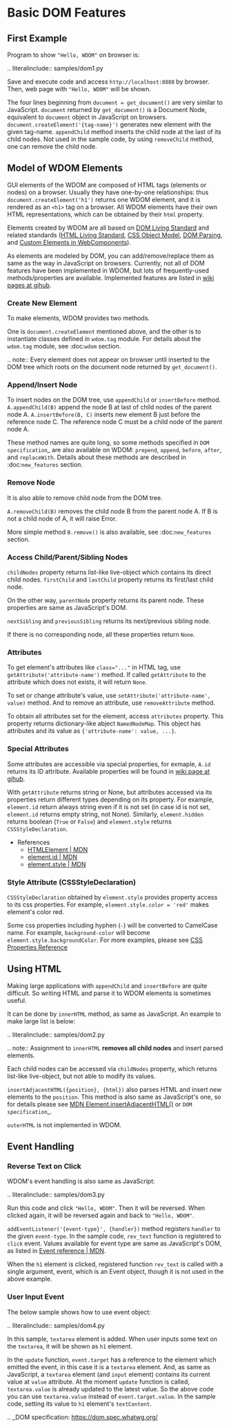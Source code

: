 Basic DOM Features
==================

First Example
-------------

Program to show `"Hello, WDOM"` on browser is:

.. literalinclude:: samples/dom1.py

Save and execute code and access `http://localhost:8888` by browser.
Then, web page with `"Hello, WDOM"` will be shown.

The four lines beginning from `document = get_document()` are very similar to
JavaScript.
`document` returned by `get_document()` is a Document Node, equivalent to
`document` object in JavaScript on browsers.
`document.createElement('{tag-name}')` generates new element with the given
tag-name.
`appendChild` method inserts the child node at the last of its child nodes.
Not used in the sample code, by using `removeChild` method, one can remove the
child node.

Model of WDOM Elements
----------------------

GUI elements of the WDOM are composed of HTML tags (elements or nodes) on a
browser.
Usually they have one-by-one relationships:
thus `document.createElement('h1')` returns one WDOM element, and it is
rendered as an `<h1>` tag on a browser.
All WDOM elements have their own HTML representations, which can be obtained by
their `html` property.

Elements created by WDOM are all based on [DOM Living
Standard](https://dom.spec.whatwg.org/) and related standards ([HTML Living
Standard](https://html.spec.whatwg.org/multipage/), [CSS Object
Model](https://drafts.csswg.org/cssom/), [DOM
Parsing](https://w3c.github.io/DOM-Parsing/), and [Custom Elements in
WebComponents](http://w3c.github.io/webcomponents/spec/custom/)).

As elements are modeled by DOM, you can add/remove/replace them as same as the
way in JavaScript on browsers. Currently, not all of DOM features have been
implemented in WDOM, but lots of frequently-used methods/properties are
available. Implemented features are listed in [wiki pages at
gihub](https://github.com/miyakogi/wdom/wiki/Features).

### Create New Element

To make elements, WDOM provides two methods.

One is `document.createElement` mentioned above, and the other is to
instantiate classes defined in `wdom.tag` module. For details about the
`wdom.tag` module, see :doc:`wdom` section.

.. note:: Every element does not appear on browser until inserted to the DOM
    tree which roots on the document node returned by ``get_document()``.

### Append/Insert Node

To insert nodes on the DOM tree, use `appendChild` or `insertBefore` method.
`A.appendChild(B)` append the node B at last of child nodes of the parent node A.
`A.insertBefore(B, C)` inserts new element B just before the reference node C.
The reference node C must be a child node of the parent node A.

These method names are quite long, so some methods specified in `DOM
specification`_ are also available on WDOM: `prepend`, `append`, `before`,
`after`, and `replaceWith`. Details about these methods are described in
:doc:`new_features` section.

### Remove Node

It is also able to remove child node from the DOM tree.

`A.removeChild(B)` removes the child node B from the parent node A. If B is
not a child node of A, it will raise Error.

More simple method `B.remove()` is also available, see :doc:`new_features`
section.

### Access Child/Parent/Sibling Nodes

`childNodes` property returns list-like live-object which contains its direct
child nodes. `firstChild` and `lastChild` property returns its first/last
child node.

On the other way, `parentNode` property returns its parent node.
These properties are same as JavaScript's DOM.

`nextSibling` and `previousSibling` returns its next/previous
sibling node.

If there is no corresponding node, all these properties return `None`.

### Attributes

To get element's attributes like `class="..."` in HTML tag, use
`getAttribute('attribute-name')` method.
If called `getAttribute` to the attribute which does not exists, it will return
`None`.

To set or change attribute's value, use `setAttribute('attribute-name', value)`
method. And to remove an attribute, use `removeAttribute` method.

To obtain all attributes set for the element, access `attributes` property.
This property returns dictionary-like abject `NamedNodeMap`. This object has
attributes and its value as `{'attribute-name': value, ...}`.

### Special Attributes

Some attributes are accessible via special properties, for exmaple, `A.id`
returns its ID attribute. Available properties will be found in
[wiki page at gihub](https://github.com/miyakogi/wdom/wiki/Features).

With `getAttribute` returns string or None, but attributes accessed via its
properties return different types depending on its property.
For example, `element.id` return always string even if it is not set (in case
id is not set, `element.id` returns empty string, not None).
Similarly, `element.hidden` returns boolean (`True` or `False`) and
`element.style` returns `CSSStyleDeclaration`.

* References
    * [HTMLElement | MDN](https://developer.mozilla.org/en/docs/Web/API/HTMLElement)
    * [element.id | MDN](https://developer.mozilla.org/ja/docs/Web/API/Element/id)
    * [element.style | MDN](https://developer.mozilla.org/ja/docs/Web/API/HTMLElement/style)

### Style Attribute (CSSStyleDeclaration)

`CSSStyleDeclaration` obtained by `element.style` provides property access
to its css properties. For example, `element.style.color = 'red'` makes
element's color red.

Some css properties including hyphen (`-`) will be converted to CamelCase name.
For example, `background-color` will become `element.style.backgroundColor`.
For more examples, please see [CSS Properties
Reference](https://developer.mozilla.org/en-US/docs/Web/CSS/CSS_Properties_Reference)

Using HTML
----------

Making large applications with `appendChild` and `insertBefore` are quite
difficult.
So writing HTML and parse it to WDOM elements is sometimes useful.

It can be done by `innerHTML` method, as same as JavaScript.
An example to make large list is below:

.. literalinclude:: samples/dom2.py

.. note::
    Assignment to ``innerHTML`` **removes all child nodes** and insert parsed
    elements.

Each child nodes can be accessed via `childNodes` property, which returns
list-like live-object, but not able to modify its values.

`insertAdjacentHTML({position}, {html})` also parses HTML and insert new
elements to the `position`. This method is also same as JavaScript's one, so
for details please see [MDN Element.insertAdjacentHTML()](https://developer.mozilla.org/en-US/docs/Web/API/Element/insertAdjacentHTML)
or `DOM specification`_.

`outerHTML` is not implemented in WDOM.

Event Handling
--------------

### Reverse Text on Click

WDOM's event handling is also same as JavaScript:

.. literalinclude:: samples/dom3.py

Run this code and click `"Hello, WDOM"`.
Then it will be reversed.
When clicked again, it will be reversed again and back to `"Hello, WDOM"`.

`addEventListener('{event-type}', {handler})` method registers `handler` to the
given `event-type`. In the sample code, `rev_text` function is registered to
`click` event. Values available for event type are same as JavaScript's DOM, as
listed in [Event reference |
MDN](https://developer.mozilla.org/en-US/docs/Web/Events).

When the `h1` element is clicked, registered function `rev_text` is called with
a single argument, event, which is an Event object, though it is not used in the
above example.

### User Input Event

The below sample shows how to use event object:

.. literalinclude:: samples/dom4.py

In this sample, `textarea` element is added.
When user inputs some text on the `textarea`, it will be shown as `h1` element.

In the `update` function, `event.target` has a reference to the element
which emitted the event, in this case it is a `textarea` element.
And, as same as JavaScript, a `textarea` element (and `input` element) contains
its current value at `value` attribute.
At the moment `update` function is called, `textarea.value` is already
updated to the latest value. So the above code you can use `textarea.value`
instead of `event.target.value`.
In the sample code, setting its value to `h1` element's `textContent`.


.. _DOM specification: https://dom.spec.whatwg.org/
